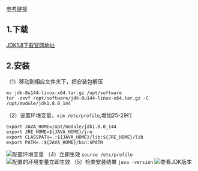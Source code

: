 [参考链接](https://blog.csdn.net/weixx3/article/details/80296779)

## 1.下载

[JDK1.8下载官网地址](https://www.oracle.com/java/technologies/javase/javase-jdk8-downloads.html)

## 2.安装
（1）移动到相应文件夹下，把安装包解压
```
mv jdk-8u144-linux-x64.tar.gz /opt/software
tar -zxvf /opt/software/jdk-8u144-linux-x64.tar.gz -C /opt/module/jdk1.8.0_144
```
（2）设置环境变量，`vim /etc/profile`,增加25-29行
```
export JAVA_HOME=/opt/module/jdk1.8.0_144
export JRE_HOME=${JAVA_HOME}/jre
export CLASSPATH=.:${JAVA_HOME}/lib:${JRE_HOME}/lib
export PATH=.:${JAVA_HOME}/bin:$PATH
```
![配置环境变量](https://img-blog.csdnimg.cn/20201212153259930.png?x-oss-process=image/watermark,type_ZmFuZ3poZW5naGVpdGk,shadow_10,text_aHR0cHM6Ly9ibG9nLmNzZG4ubmV0L0ZpZ2h0aW5nVGFuZw==,size_16,color_FFFFFF,t_70)
（4）立即生效
`source /etc/profile`
![配置的环境变量立即生效](https://img-blog.csdnimg.cn/20201212153259871.png)
（5）检查安装结果
`java -version`
![查看JDK版本](https://img-blog.csdnimg.cn/20201212153259927.png)

